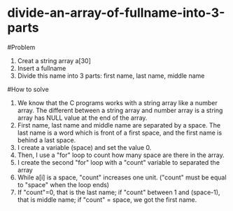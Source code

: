 # divide-an-array-of-fullname-into-3-parts

#Problem
1. Creat a string array a[30]
2. Insert a fullname
3. Divide this name into 3 parts: first name, last name, middle name

#How to solve
1. We know that the C programs works with a string array like a number array. The different between a string array and number array is a string array has NULL value at the end of the array.
2. First name, last name and middle name are separated by a space. The last name is a word which is front of a first space, and the first name is behind a last space.
3. I create a variable (space) and set the value 0.
4. Then, I use a "for" loop to count how many space are there in the array.
5. I create the second "for" loop with a "count" variable to separated the array
6. While a[i] is a space, "count" increases one unit. ("count" must be equal to "space" when the loop ends)
7. If "count"=0, that is the last name; if "count" between 1 and (space-1), that is middle name; if "count" = space, we got the first name.
